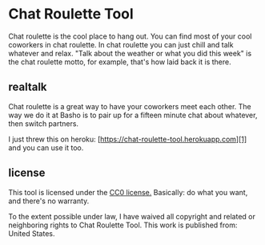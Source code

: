 # Chat Roulette Tool

Chat roulette is the cool place to hang out. You can find most of your cool
coworkers in chat roulette. In chat roulette you can just chill and talk
whatever and relax. "Talk about the weather or what you did this week" is the
chat roulette motto, for example, that's how laid back it is there.

## realtalk

Chat roulette is a great way to have your coworkers meet each other. The way we
do it at Basho is to pair up for a fifteen minute chat about whatever, then
switch partners.

I just threw this on heroku: [https://chat-roulette-tool.herokuapp.com][1] and
you can use it too.

[1]: https://chat-roulette-tool.herokuapp.com

## license

This tool is licensed under the [CC0 license.][2] Basically: do what you want,
and there's no warranty.

[2]: http://creativecommons.org/publicdomain/zero/1.0/

To the extent possible under law, I have waived all copyright and related or
neighboring rights to Chat Roulette Tool. This work is published from: United
States.
